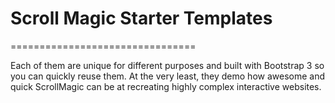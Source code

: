 # Scroll Magic Starter Templates
================================

Each of them are unique for different purposes and built with Bootstrap 3 so you can quickly reuse them. At the very least, they demo how awesome and quick ScrollMagic can be at recreating highly complex interactive websites.